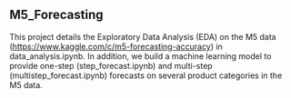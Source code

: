 ## M5_Forecasting
This project details the Exploratory Data Analysis (EDA)  on the M5 data (https://www.kaggle.com/c/m5-forecasting-accuracy) in data_analysis.ipynb. 
In addition, we build a machine learning model to provide one-step (step_forecast.ipynb) and 
multi-step (multistep_forecast.ipynb) forecasts on several product categories in the M5 data.
